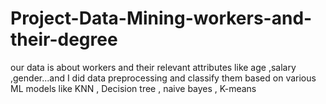 # Project-Data-Mining-workers-and-their-degree
our data is about workers and their relevant attributes like age ,salary ,gender...and I did data preprocessing and classify them based on various ML models like KNN , Decision tree , naive bayes , K-means
